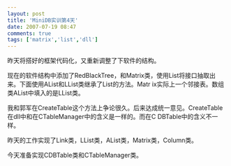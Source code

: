 ```yaml
---
layout: post
title: 'MiniDB实训第4天'
date: 2007-07-19 08:47
comments: true
tags: ['matrix','list','dll']
---
```


昨天将搭好的框架代码化，又重新调整了下软件的结构。

现在的软件结构中添加了RedBlackTree，和Matrix类，使用List将接口抽取出来。下面使用AList和LList类继承了List的方法。Matr
ix实际上一个邻接表。数组类AList中填入的是LList类。

我和郭军在CreateTable这个方法上争论很久。后来达成统一意见。CreateTable在dll中和在CTableManager中的含义是一样的。而在C
DBTable中的含义不一样。

昨天的工作实现了Link类，LList类，AList类，Matrix类，Column类。

今天准备实现CDBTable类和CTableManager类。

